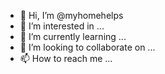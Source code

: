 - 👋 Hi, I’m @myhomehelps
- 👀 I’m interested in ...
- 🌱 I’m currently learning ...
- 💞️ I’m looking to collaborate on ...
- 📫 How to reach me ...

<!---
myhomehelps/myhomehelps is a ✨ special ✨ repository because its `README.md` (this file) appears on your GitHub profile.
You can click the Preview link to take a look at your changes.
--->
